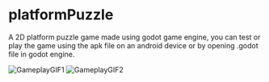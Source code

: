 # platformPuzzle
A 2D platform puzzle game made using godot game engine,
you can test or play the game using the apk file on an 
android device or by opening .godot file in godot engine.

![GameplayGIF1](https://user-images.githubusercontent.com/41652509/96501697-5499cc00-126e-11eb-83f3-8ebd536accfe.gif)
![GameplayGIF2](https://user-images.githubusercontent.com/41652509/96501788-84e16a80-126e-11eb-8744-34128015daba.gif)


